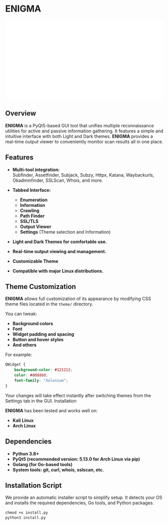 # ENIGMA

![ENIGMA Logo](./assets/logo.png)

## Overview

**ENIGMA** is a PyQt5-based GUI tool that unifies multiple reconnaissance utilities for active and passive information gathering. It features a simple and intuitive interface with both Light and Dark themes. **ENIGMA** provides a real-time output viewer to conveniently monitor scan results all in one place.

## Features

- **Multi-tool integration:**  
  Subfinder, Assetfinder, Subjack, Subzy, Httpx, Katana, Waybackurls, Okadminfinder, SSLScan, Whois, and more.
  
- **Tabbed Interface:**  
  - **Enumeration**  
  - **Information**  
  - **Crawling**  
  - **Path Finder**  
  - **SSL/TLS**  
  - **Output Viewer**  
  - **Settings** (Theme selection and Information)

- **Light and Dark Themes for comfortable use.**
- **Real-time output viewing and management.**
- **Customizable Theme**
- **Compatible with major Linux distributions.**

## Theme Customization

**ENIGMA** allows full customization of its appearance by modifying CSS theme files located in the `theme/` directory.

You can tweak:

- **Background colors**
- **Font**
- **Widget padding and spacing**
- **Button and hover styles**
- **And others**

For example:

```dark.css
QWidget {
    background-color: #121212;
    color: #dddddd;
    font-family: "Xolonium";
}
```
Your changes will take effect instantly after switching themes from the Settings tab in the GUI.
Installation

**ENIGMA** has been tested and works well on:

- **Kali Linux**
- **Arch Linux**

## Dependencies

- **Python 3.8+**
- **PyQt5 (recommended version: 5.13.0 for Arch Linux via pip)**
- **Golang (for Go-based tools)**
- **System tools: git, curl, whois, sslscan, etc.**

## Installation Script

We provide an automatic installer script to simplify setup. It detects your OS and installs the required dependencies, Go tools, and Python packages.
```
chmod +x install.py
python3 install.py
```
